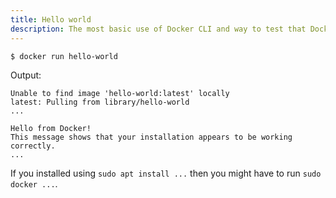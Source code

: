 ```yaml
---
title: Hello world
description: The most basic use of Docker CLI and way to test that Docker works
---
```


```sh
$ docker run hello-world
```

Output:

```
Unable to find image 'hello-world:latest' locally
latest: Pulling from library/hello-world
...

Hello from Docker!
This message shows that your installation appears to be working correctly.
...
```

If you installed using `sudo apt install ...` then you might have to run `sudo docker ...`.
